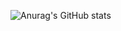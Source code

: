 ![Anurag's GitHub stats](https://github-readme-stats.vercel.app/api?username=FekyDEV&show_icons=true&theme=radical)
